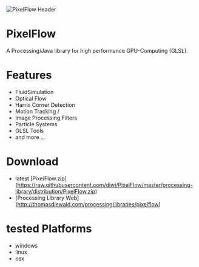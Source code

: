 ![PixelFlow Header](http://thomasdiewald.com/processing/libraries/pixelflow/PixelFlow_header.jpg)

# PixelFlow
A Processing/Java library for high performance GPU-Computing (GLSL).

# Features

+ FluidSimulation
+ Optical Flow
+ Harris Corner Detection
+ Motion Tracking  /  
+ Image Processing Filters
+ Particle Systems
+ GLSL Tools
+ and more ...


# Download
+ latest [PixelFlow.zip] (https://raw.githubusercontent.com/diwi/PixelFlow/master/processing-library/distribution/PixelFlow.zip)
+ [Processing Library Web] (http://thomasdiewald.com/processing/libraries/pixelflow)

# tested Platforms
+ windows
+ linux
+ osx
